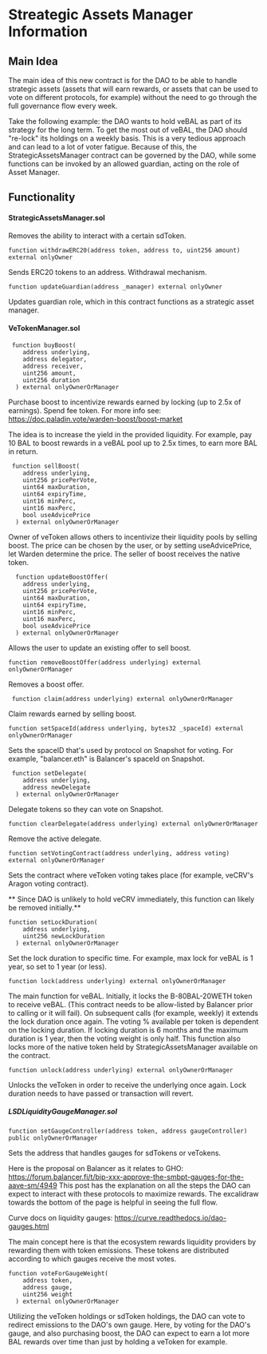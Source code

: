 # Streategic Assets Manager Information

## Main Idea

The main idea of this new contract is for the DAO to be able to handle strategic assets (assets that will earn rewards, or assets that can be used to
vote on different protocols, for example) without the need to go through the full governance flow every week.

Take the following example: the DAO wants to hold veBAL as part of its strategy for the long term. To get the most out of veBAL, the DAO should "re-lock"
its holdings on a weekly basis. This is a very tedious approach and can lead to a lot of voter fatigue. Because of this, the StrategicAssetsManager contract
can be governed by the DAO, while some functions can be invoked by an allowed guardian, acting on the role of Asset Manager.

## Functionality

#### StrategicAssetsManager.sol

Removes the ability to interact with a certain sdToken.

`function withdrawERC20(address token, address to, uint256 amount) external onlyOwner`

Sends ERC20 tokens to an address. Withdrawal mechanism.

`function updateGuardian(address _manager) external onlyOwner`

Updates guardian role, which in this contract functions as a strategic asset manager.

#### VeTokenManager.sol

```
 function buyBoost(
    address underlying,
    address delegator,
    address receiver,
    uint256 amount,
    uint256 duration
  ) external onlyOwnerOrManager
```

Purchase boost to incentivize rewards earned by locking (up to 2.5x of earnings). Spend fee token.
For more info see: https://doc.paladin.vote/warden-boost/boost-market

The idea is to increase the yield in the provided liquidity.
For example, pay 10 BAL to boost rewards in a veBAL pool up to 2.5x times, to earn more BAL in return.

```
 function sellBoost(
    address underlying,
    uint256 pricePerVote,
    uint64 maxDuration,
    uint64 expiryTime,
    uint16 minPerc,
    uint16 maxPerc,
    bool useAdvicePrice
  ) external onlyOwnerOrManager
```

Owner of veToken allows others to incentivize their liquidity pools by selling boost. The price can be chosen by the user, or by setting useAdvicePrice, let Warden determine the price.
The seller of boost receives the native token.

```
  function updateBoostOffer(
    address underlying,
    uint256 pricePerVote,
    uint64 maxDuration,
    uint64 expiryTime,
    uint16 minPerc,
    uint16 maxPerc,
    bool useAdvicePrice
  ) external onlyOwnerOrManager
```

Allows the user to update an existing offer to sell boost.

`function removeBoostOffer(address underlying) external onlyOwnerOrManager`

Removes a boost offer.

` function claim(address underlying) external onlyOwnerOrManager`

Claim rewards earned by selling boost.

`function setSpaceId(address underlying, bytes32 _spaceId) external onlyOwnerOrManager`

Sets the spaceID that's used by protocol on Snapshot for voting. For example, "balancer.eth" is Balancer's spaceId on Snapshot.

```
 function setDelegate(
    address underlying,
    address newDelegate
  ) external onlyOwnerOrManager
```

Delegate tokens so they can vote on Snapshot.

`function clearDelegate(address underlying) external onlyOwnerOrManager`

Remove the active delegate.

`function setVotingContract(address underlying, address voting) external onlyOwnerOrManager`

Sets the contract where veToken voting takes place (for example, veCRV's Aragon voting contract).

** Since DAO is unlikely to hold veCRV immediately, this function can likely be removed initially.**

```
function setLockDuration(
    address underlying,
    uint256 newLockDuration
  ) external onlyOwnerOrManager
```

Set the lock duration to specific time. For example, max lock for veBAL is 1 year, so set to 1 year (or less).

`function lock(address underlying) external onlyOwnerOrManager`

The main function for veBAL.
Initially, it locks the B-80BAL-20WETH token to receive veBAL. (This contract needs to be allow-listed by Balancer prior to calling or it will fail).
On subsequent calls (for example, weekly) it extends the lock duration once again. The voting % available per token is dependent on the locking duration.
If locking duration is 6 months and the maximum duration is 1 year, then the voting weight is only half.
This function also locks more of the native token held by StrategicAssetsManager available on the contract.

`function unlock(address underlying) external onlyOwnerOrManager`

Unlocks the veToken in order to receive the underlying once again. Lock duration needs to have passed or transaction will revert.

##### LSDLiquidityGaugeManager.sol

`function setGaugeController(address token, address gaugeController) public onlyOwnerOrManager`

Sets the address that handles gauges for sdTokens or veTokens.

Here is the proposal on Balancer as it relates to GHO: https://forum.balancer.fi/t/bip-xxx-approve-the-smbpt-gauges-for-the-aave-sm/4949
This post has the explanation on all the steps the DAO can expect to interact with these protocols to maximize rewards.
The excalidraw towards the bottom of the page is helpful in seeing the full flow.

Curve docs on liquidity gauges: https://curve.readthedocs.io/dao-gauges.html

The main concept here is that the ecosystem rewards liquidity providers by rewarding them with token emissions. These tokens are distributed according to which gauges receive the
most votes.

```
function voteForGaugeWeight(
    address token,
    address gauge,
    uint256 weight
  ) external onlyOwnerOrManager
```

Utilizing the veToken holdings or sdToken holdings, the DAO can vote to redirect emissions to the DAO's own gauge.
Here, by voting for the DAO's gauge, and also purchasing boost, the DAO can expect to earn a lot more BAL rewards over time than just by holding a veToken for example.
